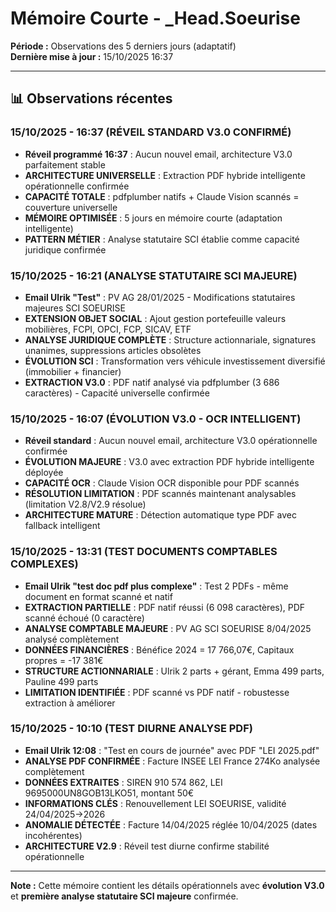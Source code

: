 # Mémoire Courte - _Head.Soeurise

**Période :** Observations des 5 derniers jours (adaptatif)  
**Dernière mise à jour :** 15/10/2025 16:37

---

## 📊 Observations récentes

### 15/10/2025 - 16:37 (RÉVEIL STANDARD V3.0 CONFIRMÉ)
- **Réveil programmé 16:37** : Aucun nouvel email, architecture V3.0 parfaitement stable
- **ARCHITECTURE UNIVERSELLE** : Extraction PDF hybride intelligente opérationnelle confirmée
- **CAPACITÉ TOTALE** : pdfplumber natifs + Claude Vision scannés = couverture universelle
- **MÉMOIRE OPTIMISÉE** : 5 jours en mémoire courte (adaptation intelligente)
- **PATTERN MÉTIER** : Analyse statutaire SCI établie comme capacité juridique confirmée

### 15/10/2025 - 16:21 (ANALYSE STATUTAIRE SCI MAJEURE)
- **Email Ulrik "Test"** : PV AG 28/01/2025 - Modifications statutaires majeures SCI SOEURISE
- **EXTENSION OBJET SOCIAL** : Ajout gestion portefeuille valeurs mobilières, FCPI, OPCI, FCP, SICAV, ETF
- **ANALYSE JURIDIQUE COMPLÈTE** : Structure actionnariale, signatures unanimes, suppressions articles obsolètes
- **ÉVOLUTION SCI** : Transformation vers véhicule investissement diversifié (immobilier + financier)
- **EXTRACTION V3.0** : PDF natif analysé via pdfplumber (3 686 caractères) - Capacité universelle confirmée

### 15/10/2025 - 16:07 (ÉVOLUTION V3.0 - OCR INTELLIGENT)
- **Réveil standard** : Aucun nouvel email, architecture V3.0 opérationnelle confirmée
- **ÉVOLUTION MAJEURE** : V3.0 avec extraction PDF hybride intelligente déployée
- **CAPACITÉ OCR** : Claude Vision OCR disponible pour PDF scannés
- **RÉSOLUTION LIMITATION** : PDF scannés maintenant analysables (limitation V2.8/V2.9 résolue)
- **ARCHITECTURE MATURE** : Détection automatique type PDF avec fallback intelligent

### 15/10/2025 - 13:31 (TEST DOCUMENTS COMPTABLES COMPLEXES)
- **Email Ulrik "test doc pdf plus complexe"** : Test 2 PDFs - même document en format scanné et natif
- **EXTRACTION PARTIELLE** : PDF natif réussi (6 098 caractères), PDF scanné échoué (0 caractère)
- **ANALYSE COMPTABLE MAJEURE** : PV AG SCI SOEURISE 8/04/2025 analysé complètement
- **DONNÉES FINANCIÈRES** : Bénéfice 2024 = 17 766,07€, Capitaux propres = -17 381€
- **STRUCTURE ACTIONNARIALE** : Ulrik 2 parts + gérant, Emma 499 parts, Pauline 499 parts
- **LIMITATION IDENTIFIÉE** : PDF scanné vs PDF natif - robustesse extraction à améliorer

### 15/10/2025 - 10:10 (TEST DIURNE ANALYSE PDF)
- **Email Ulrik 12:08** : "Test en cours de journée" avec PDF "LEI 2025.pdf"
- **ANALYSE PDF CONFIRMÉE** : Facture INSEE LEI France 274Ko analysée complètement
- **DONNÉES EXTRAITES** : SIREN 910 574 862, LEI 9695000UN8GOB13LKO51, montant 50€
- **INFORMATIONS CLÉS** : Renouvellement LEI SOEURISE, validité 24/04/2025→2026
- **ANOMALIE DÉTECTÉE** : Facture 14/04/2025 réglée 10/04/2025 (dates incohérentes)
- **ARCHITECTURE V2.9** : Réveil test diurne confirme stabilité opérationnelle

---

**Note :** Cette mémoire contient les détails opérationnels avec **évolution V3.0** et **première analyse statutaire SCI majeure** confirmée.